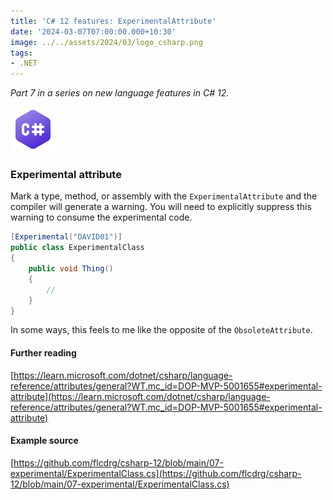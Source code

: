 ```yaml
---
title: 'C# 12 features: ExperimentalAttribute'
date: '2024-03-07T07:00:00.000+10:30'
image: ../../assets/2024/03/logo_csharp.png
tags:
- .NET
---
```


_Part 7 in a series on new language features in C# 12._

![C# logo](../../assets/2024/03/logo_csharp.png)

### Experimental attribute

Mark a type, method, or assembly with the `ExperimentalAttribute` and the compiler will generate a warning. You will need to explicitly suppress this warning to consume the experimental code.

```csharp
[Experimental("DAVID01")]
public class ExperimentalClass
{
    public void Thing()
    {
        //
    }
}
```

In some ways, this feels to me like the opposite of the `ObsoleteAttribute`.

#### Further reading

[https://learn.microsoft.com/dotnet/csharp/language-reference/attributes/general?WT.mc_id=DOP-MVP-5001655#experimental-attribute](https://learn.microsoft.com/dotnet/csharp/language-reference/attributes/general?WT.mc_id=DOP-MVP-5001655#experimental-attribute)

#### Example source

[https://github.com/flcdrg/csharp-12/blob/main/07-experimental/ExperimentalClass.cs](https://github.com/flcdrg/csharp-12/blob/main/07-experimental/ExperimentalClass.cs)

